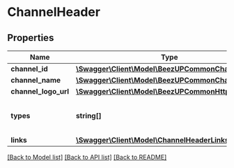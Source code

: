 # ChannelHeader

## Properties
Name | Type | Description | Notes
------------ | ------------- | ------------- | -------------
**channel_id** | [**\Swagger\Client\Model\BeezUPCommonChannelId**](BeezUPCommonChannelId.md) |  | 
**channel_name** | [**\Swagger\Client\Model\BeezUPCommonChannelName**](BeezUPCommonChannelName.md) |  | 
**channel_logo_url** | [**\Swagger\Client\Model\BeezUPCommonHttpUrl**](BeezUPCommonHttpUrl.md) |  | 
**types** | **string[]** | The type list related to a channel | 
**links** | [**\Swagger\Client\Model\ChannelHeaderLinks**](ChannelHeaderLinks.md) |  | 

[[Back to Model list]](../README.md#documentation-for-models) [[Back to API list]](../README.md#documentation-for-api-endpoints) [[Back to README]](../README.md)


